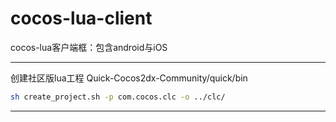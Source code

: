 # cocos-lua-client
cocos-lua客户端框：包含android与iOS

---
创建社区版lua工程
Quick-Cocos2dx-Community/quick/bin
```sh
sh create_project.sh -p com.cocos.clc -o ../clc/
```

---
